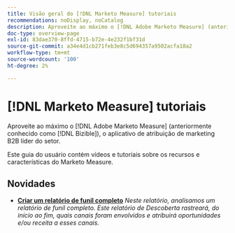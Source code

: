 ```yaml
---
title: Visão geral do [!DNL Marketo Measure] tutoriais
recommendations: noDisplay, noCatalog
description: Aproveite ao máximo o [!DNL Adobe Marketo Measure] (anteriormente conhecido como [!DNL Bizible]), o aplicativo de atribuição de marketing B2B líder do setor.
doc-type: overview-page
exl-id: 83dae370-8ffd-4715-b72e-4e232f1bf31d
source-git-commit: a34e4d1cb271feb3e8c5d694357a9502acfa18a2
workflow-type: tm+mt
source-wordcount: '100'
ht-degree: 2%

---
```


# [!DNL Marketo Measure] tutoriais

Aproveite ao máximo o [!DNL Adobe Marketo Measure] (anteriormente conhecido como [!DNL Bizible]), o aplicativo de atribuição de marketing B2B líder do setor.

Este guia do usuário contém vídeos e tutoriais sobre os recursos e características do Marketo Measure.

<div id="whats-new-section">

## Novidades

* **[Criar um relatório de funil completo](https://experienceleague.adobe.com/docs/marketo-measure-learn/tutorials/marketo-measure-discover/build-a-full-funnel-report-pt3.html)**
  *Neste relatório, analisamos um relatório de funil completo. Este relatório de Descoberta rastreará, do início ao fim, quais canais foram envolvidos e atribuirá oportunidades e/ou receita a esses canais.*

</div>   
<div id="recs-overview-body-1"></div>
<div id="recs-overview-body-2"></div>
<div id="recs-overview-body-3"></div>
<div id="recs-overview-body-4"></div>
<div id="recs-overview-body-5"></div>
<div id="recs-overview-body-6"></div>
